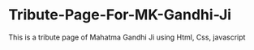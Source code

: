 # Tribute-Page-For-MK-Gandhi-Ji
This is a tribute page of Mahatma Gandhi Ji using Html, Css, javascript

